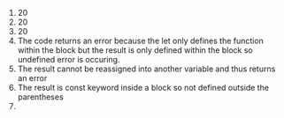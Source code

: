 1. 20
2. 20
3. 20
4. The code returns an error because the let only defines the function within the block but the result is only defined within the block so undefined error is occuring.
5. The result cannot be reassigned into another variable and thus returns an error
6. The result is const keyword inside a block so not defined outside the parentheses
7. 
